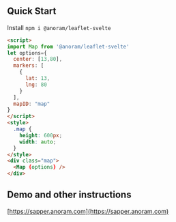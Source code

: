 ## Quick Start

Install `npm i @anoram/leaflet-svelte`

```html
<script>
import Map from '@anoram/leaflet-svelte'
let options={
  center: [13,80],
  markers: [
    {
      lat: 13,
      lng: 80
    }
  ],
  mapID: "map"
}
</script>
<style>
  .map {
    height: 600px;
    width: auto;
  }
</style>
<div class="map">
  <Map {options} />
</div>

```

## Demo and other instructions

[https://sapper.anoram.com](https://sapper.anoram.com)



